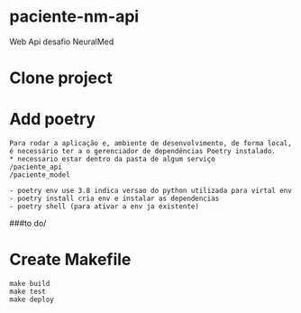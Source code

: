 # paciente-nm-api
Web Api desafio NeuralMed

# Clone project

# Add poetry
    Para rodar a aplicação e, ambiente de desenvolvimento, de forma local, é necessário ter a o gerenciador de dependências Poetry instalado.
    * necessario estar dentro da pasta de algum serviço
    /paciente_api
    /paciente_model
    
    - poetry env use 3.8 indica versao do python utilizada para virtal env
    - poetry install cria env e instalar as dependencias
    - poetry shell (para ativar a env ja existente)

###to do\/
# Create Makefile
    make build
    make test
    make deploy
